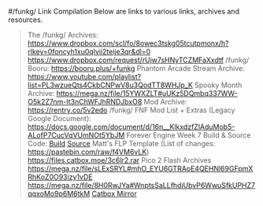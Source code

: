 #/funkg/ Link Compilation
Below are links to various links, archives and resources.
>The /funkg/ Archives:
https://www.dropbox.com/scl/fo/8owec3tskg05tcutpmonx/h?rlkey=0foncyh1xu0qlvii2teije3qr&dl=0
https://www.dropbox.com/request/rUjw7sHNyTCZMFaXxdtf
>/funkg/ Booru:
https://booru.plus/+funkg
>Phantom Arcade Stream Archive:
https://www.youtube.com/playlist?list=PL3wzueQts4CkbCNPwV8u3QodTT8WHJp_K
>Spooky Month Archive:
https://mega.nz/file/15YWXZLT#uUKz5DQmbq337WW-O5k2Z7nm-It3nChWFJhRNDJbxO8
>Mod Archive:
https://rentry.co/5v2edo
>/funkg/ FNF Mod List + Extras (Legacy Google Document):
https://docs.google.com/document/d/16n__KlkxdzfZlAduMob5-ALofP7CucVqVUmNOt5YbJM
>Forever Engine Week 7 Build & Source Code:
[Build](https://mega.nz/file/FygSUTKJ#37stCtK7Kq9aR0dFPR_7vWCwWX4LCESu8sRc6UIVf0k)
[Source](https://mega.nz/file/fd5zlZBR#LZvm929m2CjrG8lpEIq3xqPAuFMZ4TydqsI_8YzrZ20)
>Matt's FLP Template (List of changes: https://pastebin.com/raw/f4VM6vLK)
https://files.catbox.moe/3c6lr2.rar
>Pico 2 Flash Archives
https://mega.nz/file/sLExSRYL#mhO_EYU6GTRAoE4QEHNl69GFpmXRhKoZ0O93izy1vDE
https://mega.nz/file/8H0RwJYa#WnptsSaLLfhdiUbvP6WwuSfkUPHZ7qqxoMo9p6M6tkM
[Catbox Mirror](https://files.catbox.moe/uyynuh.rar)